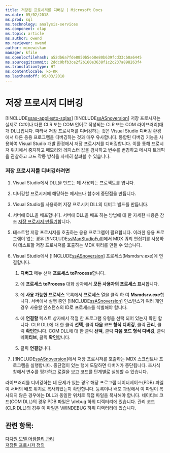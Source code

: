 ```yaml
---
title: 저장된 프로시저를 디버깅 | Microsoft Docs
ms.date: 05/02/2018
ms.prod: sql
ms.technology: analysis-services
ms.component: olap
ms.topic: article
ms.author: owend
ms.reviewer: owend
author: minewiskan
manager: kfile
ms.openlocfilehash: a52db6a7fde8850b5eb8e80b639fcd33cb8a6445
ms.sourcegitcommit: 2ddc0bfb3ce2f2b160e3638f1c2c237a898263f4
ms.translationtype: HT
ms.contentlocale: ko-KR
ms.lasthandoff: 05/03/2018
---
```

# <a name="debugging-stored-procedures"></a>저장 프로시저 디버깅
[!INCLUDE[ssas-appliesto-sqlas](../../includes/ssas-appliesto-sqlas.md)]
  [!INCLUDE[ssASnoversion](../../includes/ssasnoversion-md.md)] 저장 프로시저는 실제로 C#이나 다른 CLR 또는 COM 언어로 작성되는 CLR 또는 COM 라이브러리(대개 DLL)입니다. 따라서 저장 프로시저를 디버깅하는 것은 Visual Studio 디버깅 환경에서 다른 응용 프로그램을 디버깅하는 것과 매우 유사합니다. 통합된 디버깅 기능을 사용하여 Visual Studio 개발 환경에서 저장 프로시저를 디버깅합니다. 이를 통해 프로시저 위치에서 중지하고 메모리와 레지스터 값을 검사하고 변수를 변경하고 메시지 트래픽을 관찰하고 코드 작동 방식을 자세히 살펴볼 수 있습니다.  
  
### <a name="to-debug-a-stored-procedure"></a>저장 프로시저를 디버깅하려면  
  
1.  Visual Studio에서 DLL을 만드는 데 사용되는 프로젝트를 엽니다.  
  
2.  디버깅할 프로시저에 해당하는 메서드나 함수에 중단점을 만듭니다.  
  
3.  Visual Studio를 사용하여 저장 프로시저 DLL의 디버그 빌드를 만듭니다.  
  
4.  서버에 DLL을 배포합니다. 서버에 DLL을 배포 하는 방법에 대 한 자세한 내용은 참조 [저장 프로시저 만들기](../../analysis-services/multidimensional-models-extending-olap-stored-procedures/creating-stored-procedures.md)합니다.  
  
5.  테스트할 저장 프로시저를 호출하는 응용 프로그램이 필요합니다. 이러한 응용 프로그램이 없는 경우 [!INCLUDE[ssManStudioFull](../../includes/ssmanstudiofull-md.md)]에서 MDX 쿼리 편집기를 사용하여 테스트할 저장 프로시저를 호출하는 MDX 쿼리를 만들 수 있습니다.  
  
6.  Visual Studio에서 [!INCLUDE[ssASnoversion](../../includes/ssasnoversion-md.md)] 프로세스(Msmdsrv.exe)에 연결합니다.  
  
    1.  **디버그** 메뉴 선택 **프로세스 toProcess**합니다.  
  
    2.  에 **프로세스 toProcess** 대화 상자에서 **모든 사용자의 프로세스 표시**합니다.  
  
    3.  에 **사용 가능한 프로세스** 목록에서 **프로세스** 열을 클릭 하 여 **Msmdsrv.exe**합니다. 서버에서 실행 중인 [!INCLUDE[ssASnoversion](../../includes/ssasnoversion-md.md)] 인스턴스가 여러 개인 경우 사용할 인스턴스의 ID로 프로세스를 식별해야 합니다.  
  
    4.  에 **연결할** 텍스트 상자에서 적절 한 프로그램 유형을 선택 되어 있는지 확인 합니다. CLR DLL에 대 한 클릭 **선택**, 클릭 **다음 코드 형식 디버깅**, 클릭 **관리**, 클릭 **확인**합니다. COM DLL에 대 한 클릭 **선택**, 클릭 **다음 코드 형식 디버깅**, 클릭 **네이티브**, 클릭 **확인**합니다.  
  
    5.  클릭 **연결**합니다.  
  
7.  [!INCLUDE[ssASnoversion](../../includes/ssasnoversion-md.md)]에서 저장 프로시저를 호출하는 MDX 스크립트나 프로그램을 실행합니다. 중단점이 있는 행에 도달하면 디버거가 중단됩니다. 조사식 창에서 변수를 평가하고 로컬을 보고 코드를 단계별로 실행할 수 있습니다.  
  
 라이브러리를 디버깅하는 데 문제가 있는 경우 해당 프로그램 데이터베이스(PDB) 파일이 서버의 배포 위치로 복사되었는지 확인합니다. 등록이나 배포 과정에서 이 파일이 복사되지 않은 경우에는 DLL과 동일한 위치로 직접 파일을 복사해야 합니다. 네이티브 코드(COM DLL)의 경우 PDB 파일은 \debug 하위 디렉터리에 있습니다. 관리 코드(CLR DLL)의 경우 이 파일은 \WINDEBUG 하위 디렉터리에 있습니다.  
  
## <a name="see-also"></a>관련 항목:  
 [다차원 모델 어셈블리 관리](../../analysis-services/multidimensional-models/multidimensional-model-assemblies-management.md)   
 [저장된 프로시저 정의](../../analysis-services/multidimensional-models-extending-olap-stored-procedures/defining-stored-procedures.md)  
  
  
